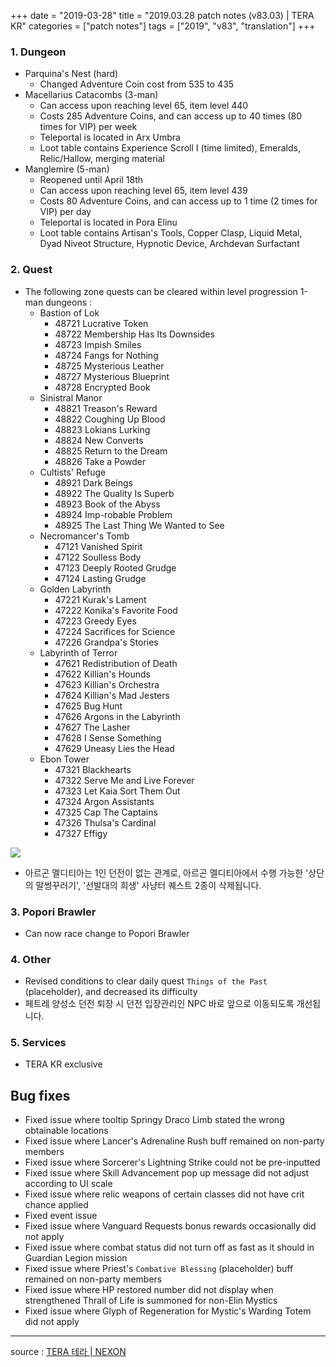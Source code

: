 +++
date = "2019-03-28"
title = "2019.03.28 patch notes (v83.03) | TERA KR"
categories = ["patch notes"]
tags = ["2019", "v83", "translation"]
+++

### 1. Dungeon
- Parquina's Nest (hard)
  - Changed Adventure Coin cost from 535 to 435
- Macellarius Catacombs (3-man)
  - Can access upon reaching level 65, item level 440
  - Costs 285 Adventure Coins, and can access up to 40 times (80 times for VIP) per week
  - Teleportal is located in Arx Umbra
  - Loot table contains Experience Scroll I (time limited), Emeralds, Relic/Hallow, merging material
- Manglemire (5-man)
  - Reopened until April 18th
  - Can access upon reaching level 65, item level 439
  - Costs 80 Adventure Coins, and can access up to 1 time (2 times for VIP) per day
  - Teleportal is located in Pora Elinu
  - Loot table contains Artisan's Tools, Copper Clasp, Liquid Metal, Dyad Niveot Structure, Hypnotic Device, Archdevan Surfactant

### 2. Quest
- The following zone quests can be cleared within level progression 1-man dungeons :
  - Bastion of Lok
    - 48721 Lucrative Token
    - 48722 Membership Has Its Downsides
    - 48723 Impish Smiles
    - 48724 Fangs for Nothing
    - 48725 Mysterious Leather
    - 48727 Mysterious Blueprint
    - 48728 Encrypted Book
  - Sinistral Manor
    - 48821 Treason's Reward
    - 48822 Coughing Up Blood
    - 48823 Lokians Lurking
    - 48824 New Converts
    - 48825 Return to the Dream
    - 48826 Take a Powder
  - Cultists' Refuge
    - 48921 Dark Beings
    - 48922 The Quality Is Superb
    - 48923 Book of the Abyss
    - 48924 Imp-robable Problem
    - 48925 The Last Thing We Wanted to See
  - Necromancer's Tomb
    - 47121 Vanished Spirit
    - 47122 Soulless Body
    - 47123 Deeply Rooted Grudge
    - 47124 Lasting Grudge
  - Golden Labyrinth
    - 47221 Kurak's Lament
    - 47222 Konika's Favorite Food
    - 47223 Greedy Eyes
    - 47224 Sacrifices for Science
    - 47226 Grandpa's Stories
  - Labyrinth of Terror
    - 47621 Redistribution of Death
    - 47622 Killian's Hounds
    - 47623 Killian's Orchestra
    - 47624 Killian's Mad Jesters
    - 47625 Bug Hunt
    - 47626 Argons in the Labyrinth
    - 47627 The Lasher
    - 47628 I Sense Something
    - 47629 Uneasy Lies the Head
  - Ebon Tower
    - 47321 Blackhearts
    - 47322 Serve Me and Live Forever
    - 47323 Let Kaia Sort Them Out
    - 47324 Argon Assistants
    - 47325 Cap The Captains
    - 47326 Thulsa's Cardinal
    - 47327 Effigy

![](/images/patch/v83-03_1.png)

- 아르곤 멜디티아는 1인 던전이 없는 관계로, 아르곤 멜디티아에서 수행 가능한 '상단의 말썽꾸러기', '선발대의 희생' 사냥터 퀘스트 2종이 삭제됩니다.

### 3. Popori Brawler
- Can now race change to Popori Brawler

### 4. Other
- Revised conditions to clear daily quest `Things of the Past` (placeholder), and decreased its difficulty
- 페트레 양성소 던전 퇴장 시 던전 입장관리인 NPC 바로 앞으로 이동되도록 개선됩니다.

### 5. Services
- TERA KR exclusive

## Bug fixes

- Fixed issue where tooltip Springy Draco Limb stated the wrong obtainable locations
- Fixed issue where Lancer's Adrenaline Rush buff remained on non-party members
- Fixed issue where Sorcerer's Lightning Strike could not be pre-inputted
- Fixed issue where Skill Advancement pop up message did not adjust according to UI scale
- Fixed issue where relic weapons of certain classes did not have crit chance applied
- Fixed event issue
- Fixed issue where Vanguard Requests bonus rewards occasionally did not apply
- Fixed issue where combat status did not turn off as fast as it should in Guardian Legion mission
- Fixed issue where Priest's `Combative Blessing` (placeholder) buff remained on non-party members
- Fixed issue where HP restored number did not display when strengthened Thrall of Life is summoned for non-Elin Mystics
- Fixed issue where Glyph of Regeneration for Mystic's Warding Totem did not apply

----

source : [TERA 테라 | NEXON](http://tera.nexon.com/news/update/view.aspx?n4articlesn=385)
